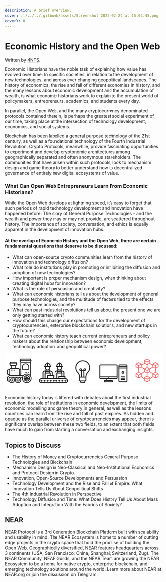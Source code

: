 ```yaml
---
description: A brief overview.
cover: ../../../.gitbook/assets/Screenshot 2022-02-24 at 15.02.45.png
coverY: 0
---
```


# Economic History and the Open Web

Written by [4NTS](https://nearguilds.com/documentation/).&#x20;

Economic Historians have the noble task of explaining how value has evolved over time: In specific societies, in relation to the development of new technologies, and across ever changing geopolitical landscapes. The history of economics, the rise and fall of different economies in history, and the many lessons about economic development and the accumulation of wealth, is what economic historians work to explain to the present world of policymakers, entrepreneurs, academics, and students every day.&#x20;

In parallel, the Open Web, and the many cryptocurrency denominated protocols contained therein, is perhaps the greatest social experiment of our time, taking place at the intersection of technology development, economics, and social systems.&#x20;

Blockchain has been labelled a general purpose technology of the 21st century, as well as a foundational technology of the Fourth Industrial Revolution. Crypto Protocols, meanwhile, provide fascinating opportunities to experiment and develop cryptonomic architectures among geographically separated and often anonymous stakeholders. The communities that have arisen within such protocols, look to mechanism design and game theory to better understand how to decentralized governance of entirely new digital ecosystems of value.

### What Can Open Web Entrepreneurs Learn From Economic Historians?

While the Open Web develops at lightning speed, it’s easy to forget that such periods of rapid technology development and innovation have happened before: The story of General Purpose Technologies - and the wealth and power they may or may not provide, are scattered throughout history. The importance of society, conversation, and ethics is equally apparent in the development of innovation hubs.

#### At the overlap of Economic History and the Open Web, there are certain fundamental questions that deserve to be discussed:

* What can open-source crypto communities learn from the history of innovation and technology diffusion?&#x20;
* What role do institutions play in promoting or inhibiting the diffusion and adoption of new technologies?
* How important is proper mechanism design, when thinking about creating digital hubs for innovation?&#x20;
* What is the role of persuasion and creativity?&#x20;
* What can economic historians tell us about the development of general purpose technologies, and the multitude of factors tied to the effects they may have across society?&#x20;
* What can past industrial revolutions tell us about the present one we are only getting started with?&#x20;
* How should this change our expectations for the development of cryptocurrencies, enterprise blockchain solutions, and new startups in the future?&#x20;
* What can economic history teach current entrepreneurs and policy makers about the relationship between economic development, technology adoption, and geopolitical power?

![](<../../../.gitbook/assets/Screenshot 2022-02-24 at 15.03.16.png>)

Economic history today is littered with debates about the first industrial revolution, the role of institutions in economic development, the limits of economic modelling and game theory in general, as well as the lessons countries can learn from the rise and fall of past empires. As hidden and opaque as the parallel universe of cryptocurrencies may appear, there is significant overlap between these two fields, to an extent that both fields have much to gain from starting a conversation and exchanging insights.

## Topics to Discuss

* The History of Money and Cryptocurrencies General Purpose Technologies and Blockchain
* Mechanism Design in Neo-Classical and Neo-Institutional Economics and Protocol Design in Crypto.
* Innovation, Open-Source Developments and Persuasion
* Technology Development and the Rise and Fall of Empire: What Innovation Tells Us About Geopolitical Shifts
* The 4th Industrial Revolution in Perspective
* Technology Diffusion and Time: What Does History Tell Us About Mass Adoption and Integration With the Fabrics of Society?

## NEAR

NEAR Protocol is a 3rd Generation Blockchain Platform built with scalability and usability in mind. The NEAR Ecosystem is home to a number of cutting edge projects in the crypto space that hold the promise of building the Open Web. Geographically diversified, NEAR features headquarters across 3 continents (USA, San Francisco; China, Shanghai; Switzerland, Zug). The NEAR Community, NEAR Guilds, and the NEAR Team are growing the NEAR Ecosystem to be a home for native crypto, enterprise blockchain, and emerging technology solutions around the world. Learn more about NEAR at NEAR.org or join the discussion on Telegram.
